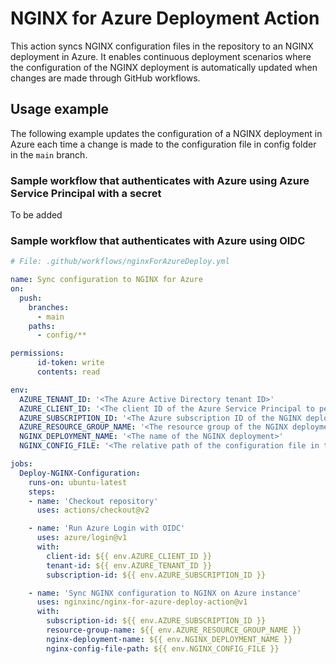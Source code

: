 # NGINX for Azure Deployment Action

This action syncs NGINX configuration files in the repository to an NGINX deployment in Azure. It enables continuous deployment scenarios where the configuration of the NGINX deployment is automatically updated when changes are made through GitHub workflows.

## Usage example

The following example updates the configuration of a NGINX deployment in Azure each time a change is made to the configuration file in config folder in the `main` branch.

### Sample workflow that authenticates with Azure using Azure Service Principal with a secret

To be added

### Sample workflow that authenticates with Azure using OIDC

```yaml
# File: .github/workflows/nginxForAzureDeploy.yml

name: Sync configuration to NGINX for Azure 
on:
  push:
    branches:
      - main
    paths:
      - config/**

permissions:
      id-token: write
      contents: read

env:
  AZURE_TENANT_ID: '<The Azure Active Directory tenant ID>'
  AZURE_CLIENT_ID: '<The client ID of the Azure Service Principal to perform the deployment>'
  AZURE_SUBSCRIPTION_ID: '<The Azure subscription ID of the NGINX deployment>'
  AZURE_RESOURCE_GROUP_NAME: '<The resource group of the NGINX deployment>'
  NGINX_DEPLOYMENT_NAME: '<The name of the NGINX deployment>'
  NGINX_CONFIG_FILE: '<The relative path of the configuration file in the repository>'

jobs:
  Deploy-NGINX-Configuration:
    runs-on: ubuntu-latest
    steps:
    - name: 'Checkout repository'
      uses: actions/checkout@v2

    - name: 'Run Azure Login with OIDC'
      uses: azure/login@v1
      with:
        client-id: ${{ env.AZURE_CLIENT_ID }}
        tenant-id: ${{ env.AZURE_TENANT_ID }}
        subscription-id: ${{ env.AZURE_SUBSCRIPTION_ID }}

    - name: 'Sync NGINX configuration to NGINX on Azure instance'
      uses: nginxinc/nginx-for-azure-deploy-action@v1
      with:
        subscription-id: ${{ env.AZURE_SUBSCRIPTION_ID }}
        resource-group-name: ${{ env.AZURE_RESOURCE_GROUP_NAME }}
        nginx-deployment-name: ${{ env.NGINX_DEPLOYMENT_NAME }}
        nginx-config-file-path: ${{ env.NGINX_CONFIG_FILE }}
